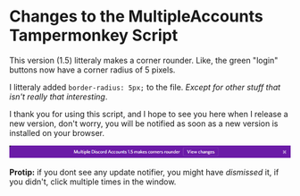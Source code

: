 Changes to the MultipleAccounts Tampermonkey Script
===

This version (1.5) litteraly makes a corner rounder. Like, the green "login" buttons now have a corner radius of 5 pixels.

I litteraly added `border-radius: 5px;` to the file. *Except for other stuff that isn't really that interesting*.

I thank you for using this script, and I hope to see you here when I release a new version, don't worry, you will be notified as soon as a new version is installed on your browser.

<div align="center"><img src="https://raw.githubusercontent.com/cazeip/MultipleAccounts/master/images/updateBar.png" /></div>

**Protip:** if you dont see any update notifier, you might have *dismissed* it, if you didn't, click multiple times in the window.
